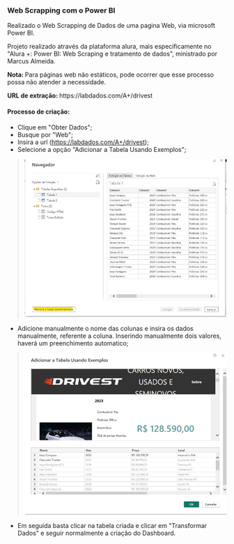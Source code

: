 ### Web Scrapping com o Power BI

<p> Realizado o Web Scrapping de Dados de uma pagina Web, via microsoft Power BI.</p>

<p> Projeto realizado através da plataforma alura, mais especificamente no "Alura +: Power BI: Web Scraping e tratamento de dados", ministrado por Marcus Almeida.</p>

<p> <strong> Nota: </strong> Para páginas web não estáticos, pode ocorrer que esse processo possa não atender a necessidade.

<p> <strong> URL de extração: </strong> https://labdados.com/A+/drivest </p>

#### Processo de criação:

- Clique em "Obter Dados";
- Busque por "Web";
- Insira a url (https://labdados.com/A+/drivest);
- Selecione a opção "Adicionar a Tabela Usando Exemplos";

> ![alt text](<imagem1.jpg>)

- Adicione manualmente o nome das colunas e insira os dados manualmente, referente a coluna. Inserindo manualmente dois valores, haverá um preenchimento automatico;

> ![alt text](imagem2.jpg)

- Em seguida basta clicar na tabela criada e clicar em "Transformar Dados" e seguir normalmente a criação do Dashboard.


